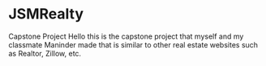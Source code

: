 # JSMRealty
Capstone Project
Hello this is the capstone project that myself and my classmate Maninder made that is similar to other real estate websites such as Realtor, Zillow, etc. 

